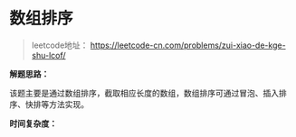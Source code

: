# 数组排序

> leetcode地址： https://leetcode-cn.com/problems/zui-xiao-de-kge-shu-lcof/

**解题思路：**

该题主要是通过数组排序，截取相应长度的数组，数组排序可通过冒泡、插入排序、快排等方法实现。

**时间复杂度：**

````typescript

````

